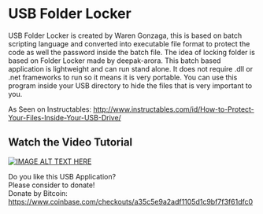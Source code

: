 # USB Folder Locker
USB Folder Locker is created by Waren Gonzaga, this is based on batch scripting language and converted into executable file format to protect the code as well the password inside the batch file. The idea of locking folder is based on Folder Locker made by deepak-arora. This batch based application is lightweight and can run stand alone. It does not require .dll or .net frameworks to run so it means it is very portable. You can use this program inside your USB directory to hide the files that is very important to you.

As Seen on Instructables: http://www.instructables.com/id/How-to-Protect-Your-Files-Inside-Your-USB-Drive/

## Watch the Video Tutorial
[![IMAGE ALT TEXT HERE](http://img.youtube.com/vi/jYG2GHOSuEM/0.jpg)](https://www.youtube.com/watch?v=jYG2GHOSuEM)

Do you like this USB Application?<br>
Please consider to donate! <br>
Donate by Bitcoin: https://www.coinbase.com/checkouts/a35c5e9a2adf1105d1c9bf7f3f61dfc0
